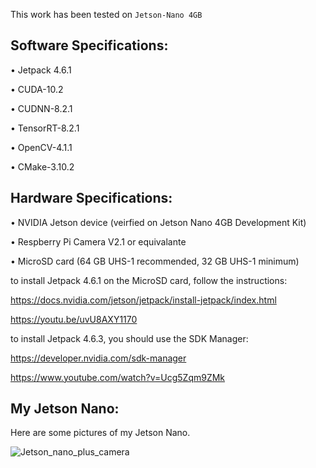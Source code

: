 This work has been tested on `Jetson-Nano 4GB`
    
## Software Specifications:

•	Jetpack 4.6.1

•	CUDA-10.2

•	CUDNN-8.2.1

•	TensorRT-8.2.1

•	OpenCV-4.1.1

•	CMake-3.10.2


## Hardware Specifications:
    
•	NVIDIA Jetson device (veirfied on Jetson Nano 4GB Development Kit)

•	Respberry Pi Camera V2.1 or equivalante
  
•	MicroSD card (64 GB UHS-1 recommended, 32 GB UHS-1 minimum)
    
to install Jetpack 4.6.1 on the MicroSD card, follow the instructions:

https://docs.nvidia.com/jetson/jetpack/install-jetpack/index.html

https://youtu.be/uvU8AXY1170

to install Jetpack 4.6.3, you should use the SDK Manager:

https://developer.nvidia.com/sdk-manager

https://www.youtube.com/watch?v=Ucg5Zqm9ZMk

## My Jetson Nano:

Here are some pictures of my Jetson Nano.

![Jetson_nano_plus_camera](https://github.com/MoussaGRICHE/car_moto_tracking_Jetson_Nano_Yolov8_TensorRT/assets/103992437/1a86bf84-f159-4904-abb6-b12251ffb1c5)

 
